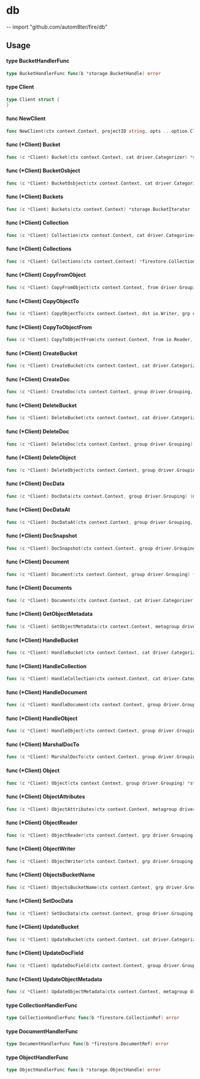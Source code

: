 # db
--
    import "github.com/autom8ter/fire/db"


## Usage

#### type BucketHandlerFunc

```go
type BucketHandlerFunc func(b *storage.BucketHandle) error
```


#### type Client

```go
type Client struct {
}
```


#### func  NewClient

```go
func NewClient(ctx context.Context, projectID string, opts ...option.ClientOption) (*Client, error)
```

#### func (*Client) Bucket

```go
func (c *Client) Bucket(ctx context.Context, cat driver.Categorizer) *storage.BucketHandle
```

#### func (*Client) BucketOsbject

```go
func (c *Client) BucketOsbject(ctx context.Context, cat driver.Categorizer) *storage.ObjectIterator
```

#### func (*Client) Buckets

```go
func (c *Client) Buckets(ctx context.Context) *storage.BucketIterator
```

#### func (*Client) Collection

```go
func (c *Client) Collection(ctx context.Context, cat driver.Categorizer) *firestore.CollectionRef
```

#### func (*Client) Collections

```go
func (c *Client) Collections(ctx context.Context) *firestore.CollectionIterator
```

#### func (*Client) CopyFromObject

```go
func (c *Client) CopyFromObject(ctx context.Context, from driver.Grouping, to driver.Grouping) *storage.Copier
```

#### func (*Client) CopyObjectTo

```go
func (c *Client) CopyObjectTo(ctx context.Context, dst io.Writer, grp driver.Grouping) error
```

#### func (*Client) CopyToObjectFrom

```go
func (c *Client) CopyToObjectFrom(ctx context.Context, from io.Reader, grp driver.Grouping) error
```

#### func (*Client) CreateBucket

```go
func (c *Client) CreateBucket(ctx context.Context, cat driver.Categorizer) error
```

#### func (*Client) CreateDoc

```go
func (c *Client) CreateDoc(ctx context.Context, group driver.Grouping, data map[string]interface{}) error
```

#### func (*Client) DeleteBucket

```go
func (c *Client) DeleteBucket(ctx context.Context, cat driver.Categorizer) error
```

#### func (*Client) DeleteDoc

```go
func (c *Client) DeleteDoc(ctx context.Context, group driver.Grouping) error
```

#### func (*Client) DeleteObject

```go
func (c *Client) DeleteObject(ctx context.Context, group driver.Grouping) error
```

#### func (*Client) DocData

```go
func (c *Client) DocData(ctx context.Context, group driver.Grouping) (map[string]interface{}, error)
```

#### func (*Client) DocDataAt

```go
func (c *Client) DocDataAt(ctx context.Context, group driver.Grouping, key string) (interface{}, error)
```

#### func (*Client) DocSnapshot

```go
func (c *Client) DocSnapshot(ctx context.Context, group driver.Grouping) (*firestore.DocumentSnapshot, error)
```

#### func (*Client) Document

```go
func (c *Client) Document(ctx context.Context, group driver.Grouping) *firestore.DocumentRef
```

#### func (*Client) Documents

```go
func (c *Client) Documents(ctx context.Context, cat driver.Categorizer) *firestore.DocumentIterator
```

#### func (*Client) GetObjectMetadata

```go
func (c *Client) GetObjectMetadata(ctx context.Context, metagroup driver.MetaGrouping) (map[string]string, error)
```

#### func (*Client) HandleBucket

```go
func (c *Client) HandleBucket(ctx context.Context, cat driver.Categorizer, fn BucketHandlerFunc) error
```

#### func (*Client) HandleCollection

```go
func (c *Client) HandleCollection(ctx context.Context, cat driver.Categorizer, fn CollectionHandlerFunc) error
```

#### func (*Client) HandleDocument

```go
func (c *Client) HandleDocument(ctx context.Context, group driver.Grouping, fn DocumentHandlerFunc) error
```

#### func (*Client) HandleObject

```go
func (c *Client) HandleObject(ctx context.Context, group driver.Grouping, fn ObjectHandlerFunc) error
```

#### func (*Client) MarshalDocTo

```go
func (c *Client) MarshalDocTo(ctx context.Context, group driver.Grouping, obj interface{}) error
```

#### func (*Client) Object

```go
func (c *Client) Object(ctx context.Context, group driver.Grouping) *storage.ObjectHandle
```

#### func (*Client) ObjectAttributes

```go
func (c *Client) ObjectAttributes(ctx context.Context, metagroup driver.MetaGrouping) (*storage.ObjectAttrs, error)
```

#### func (*Client) ObjectReader

```go
func (c *Client) ObjectReader(ctx context.Context, grp driver.Grouping) (*storage.Reader, error)
```

#### func (*Client) ObjectWriter

```go
func (c *Client) ObjectWriter(ctx context.Context, grp driver.Grouping) *storage.Writer
```

#### func (*Client) ObjectsBucketName

```go
func (c *Client) ObjectsBucketName(ctx context.Context, grp driver.Grouping) string
```

#### func (*Client) SetDocData

```go
func (c *Client) SetDocData(ctx context.Context, group driver.Grouping, data map[string]interface{}, merge bool) error
```

#### func (*Client) UpdateBucket

```go
func (c *Client) UpdateBucket(ctx context.Context, cat driver.Categorizer, attr storage.BucketAttrsToUpdate) (*storage.BucketAttrs, error)
```

#### func (*Client) UpdateDocField

```go
func (c *Client) UpdateDocField(ctx context.Context, group driver.Grouping, key string, value string) error
```

#### func (*Client) UpdateObjectMetadata

```go
func (c *Client) UpdateObjectMetadata(ctx context.Context, metagroup driver.MetaGrouping) (*storage.ObjectAttrs, error)
```

#### type CollectionHandlerFunc

```go
type CollectionHandlerFunc func(b *firestore.CollectionRef) error
```


#### type DocumentHandlerFunc

```go
type DocumentHandlerFunc func(b *firestore.DocumentRef) error
```


#### type ObjectHandlerFunc

```go
type ObjectHandlerFunc func(b *storage.ObjectHandle) error
```
